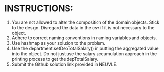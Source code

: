 # INSTRUCTIONS:<br>
1. You are not allowed to alter the composition of the domain objects.  Stick to the design. Disregard the data in the csv if it is not necessary to the object. <br>
2. Adhere to correct naming conventions in naming variables and objects.<br>
3. Use hashmap as your solution to the problem. <br>
4. Use the department.setDepTotalSalary() in putting the aggregated value into the object.  Do not just use the salary accumulation approach in the printing process to get the depTotalSalary.<br>
5. Submit the Github solution link provided in NEUVLE. <br>
